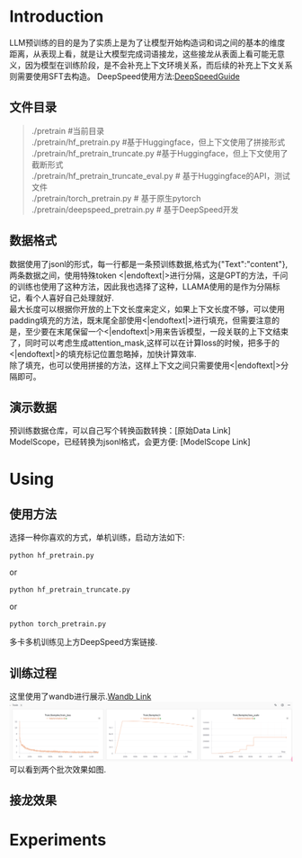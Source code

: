 # Introduction
LLM预训练的目的是为了实质上是为了让模型开始构造词和词之间的基本的维度距离，从表现上看，就是让大模型完成词语接龙，这些接龙从表面上看可能无意义，因为模型在训练阶段，是不会补充上下文环境关系，而后续的补充上下文关系则需要使用SFT去构造。
DeepSpeed使用方法:[DeepSpeedGuide](deepspeed_guide.md)


## 文件目录
> ./pretrain                        #当前目录<br>
> ./pretrain/hf_pretrain.py         #基于Huggingface，但上下文使用了拼接形式<br>
> ./pretrain/hf_pretrain_truncate.py    #基于Huggingface，但上下文使用了截断形式 <br>
> ./pretrain/hf_pretrain_truncate_eval.py # 基于Huggingface的API，测试文件<br>
> ./pretrain/torch_pretrain.py  # 基于原生pytorch <br>
> ./pretrain/deepspeed_pretrain.py # 基于DeepSpeed开发

## 数据格式
数据使用了jsonl的形式，每一行都是一条预训练数据,格式为{"Text":"content"}, 两条数据之间，使用特殊token <|endoftext|>进行分隔，这是GPT的方法，千问的训练也使用了这种方法，因此我也选择了这种，LLAMA使用的是<s></s>作为分隔标记，看个人喜好自己处理就好.<br>
最大长度可以根据你开放的上下文长度来定义，如果上下文长度不够，可以使用padding填充的方法，既末尾全部使用<|endoftext|>进行填充，但需要注意的是，至少要在末尾保留一个<|endoftext|>用来告诉模型，一段关联的上下文结束了，同时可以考虑生成attention_mask,这样可以在计算loss的时候，把多于的<|endoftext|>的填充标记位置忽略掉，加快计算效率.<br>
除了填充，也可以使用拼接的方法，这样上下文之间只需要使用<|endoftext|>分隔即可。

## 演示数据
预训练数据仓库，可以自己写个转换函数转换：[原始Data Link]<br>
ModelScope，已经转换为jsonl格式，会更方便: [ModelScope Link]<br>


# Using
## 使用方法
选择一种你喜欢的方式，单机训练，启动方法如下:
```shell
python hf_pretrain.py
```
or
```shell
python hf_pretrain_truncate.py
```
or
```shell
python torch_pretrain.py
```
多卡多机训练见上方DeepSpeed方案链接.

## 训练过程
这里使用了wandb进行展示.[Wandb Link](https://wandb.ai)
![img.png](imgs/pretrain_img.png)
可以看到两个批次效果如图.

## 接龙效果


# Experiments

